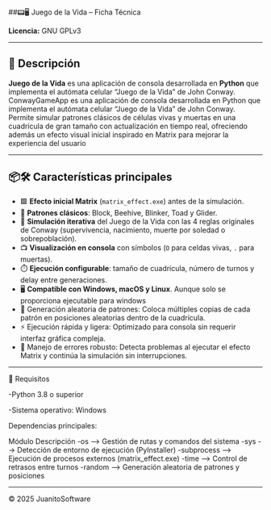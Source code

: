 ##📟🖥️ Juego de la Vida – Ficha Técnica  

**Licencia:** GNU GPLv3  

---

## 🧾 Descripción  

**Juego de la Vida** es una aplicación de consola desarrollada en **Python** que implementa el autómata celular “Juego de la Vida” de John Conway.
ConwayGameApp es una aplicación de consola desarrollada en Python que implementa el autómata celular “Juego de la Vida” de John Conway. Permite simular patrones clásicos de células vivas y muertas en una cuadrícula de gran tamaño con actualización en tiempo real, ofreciendo además un efecto visual inicial inspirado en Matrix para mejorar la experiencia del usuario

---

## 📦🛠️ Características principales

- 🟩 **Efecto inicial Matrix** (`matrix_effect.exe`) antes de la simulación.  
- 🎲 **Patrones clásicos**: Block, Beehive, Blinker, Toad y Glider.  
- 🔄 **Simulación iterativa** del Juego de la Vida con las 4 reglas originales de Conway (supervivencia, nacimiento, muerte por soledad o sobrepoblación).
- 📺 **Visualización en consola** con símbolos (`O` para celdas vivas, `.` para muertas).  
- ⏱️ **Ejecución configurable**: tamaño de cuadrícula, número de turnos y delay entre generaciones.  
- 🖥️ **Compatible con Windows, macOS y Linux**. Aunque solo se proporciona ejecutable para windows
- 🧩 Generación aleatoria de patrones: Coloca múltiples copias de cada patrón en posiciones aleatorias dentro de la cuadrícula.
- ⚡ Ejecución rápida y ligera: Optimizado para consola sin requerir interfaz gráfica compleja.
- 🔧 Manejo de errores robusto: Detecta problemas al ejecutar el efecto Matrix y continúa la simulación sin interrupciones.

---

🔧 Requisitos

-Python 3.8 o superior

-Sistema operativo: Windows

Dependencias principales:

Módulo	          Descripción
-os          -->  Gestión de rutas y comandos del sistema
-sys	       -->  Detección de entorno de ejecución (PyInstaller)
-subprocess  -->  Ejecución de procesos externos (matrix_effect.exe)
-time        -->  Control de retrasos entre turnos
-random      -->  Generación aleatoria de patrones y posiciones

---

© 2025 JuanitoSoftware

